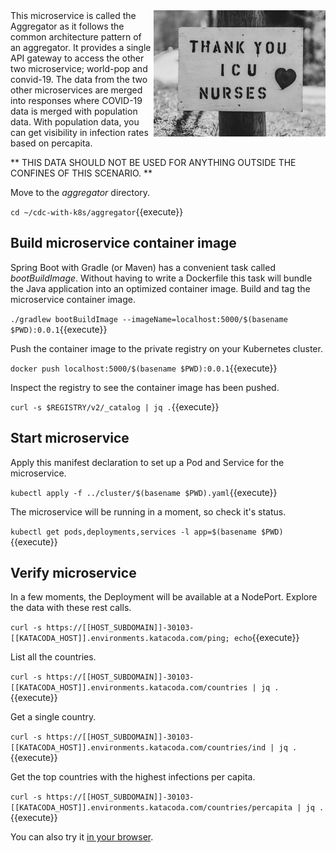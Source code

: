 <img align="right" src="./assets/nicholas-bartos-CzZcuJABONQ-unsplash.jpg" width="275">
This microservice is called the Aggregator as it follows the common architecture pattern of an aggregator. It provides a single API gateway to access the other two microservice; world-pop and convid-19. The data from the two other microservices are merged into responses where COVID-19 data is merged with population data. With population data, you can get visibility in infection rates based on percapita.

** THIS DATA SHOULD NOT BE USED FOR ANYTHING OUTSIDE THE CONFINES OF THIS SCENARIO. **

Move to the _aggregator_ directory.

`cd ~/cdc-with-k8s/aggregator`{{execute}}

## Build microservice container image

Spring Boot with Gradle (or Maven) has a convenient task called _bootBuildImage_. Without having to write a Dockerfile this task will bundle the Java application into an optimized container image. Build and tag the  microservice container image.

`./gradlew bootBuildImage --imageName=localhost:5000/$(basename $PWD):0.0.1`{{execute}}

Push the container image to the private registry on your Kubernetes cluster.

`docker push localhost:5000/$(basename $PWD):0.0.1`{{execute}}

Inspect the registry to see the container image has been pushed.

`curl -s $REGISTRY/v2/_catalog | jq .`{{execute}}

## Start microservice

Apply this manifest declaration to set up a Pod and Service for the microservice.

`kubectl apply -f ../cluster/$(basename $PWD).yaml`{{execute}}

The microservice will be running in a moment, so check it's status.

`kubectl get pods,deployments,services -l app=$(basename $PWD)`{{execute}}

## Verify microservice

In a few moments, the Deployment will be available at a NodePort. Explore the data with these rest calls.

`curl -s https://[[HOST_SUBDOMAIN]]-30103-[[KATACODA_HOST]].environments.katacoda.com/ping; echo`{{execute}}

List all the countries.

`curl -s https://[[HOST_SUBDOMAIN]]-30103-[[KATACODA_HOST]].environments.katacoda.com/countries | jq .`{{execute}}

Get a single country.

`curl -s https://[[HOST_SUBDOMAIN]]-30103-[[KATACODA_HOST]].environments.katacoda.com/countries/ind | jq .`{{execute}}

Get the top countries with the highest infections per capita.

`curl -s https://[[HOST_SUBDOMAIN]]-30103-[[KATACODA_HOST]].environments.katacoda.com/countries/percapita | jq .`{{execute}}

You can also try it [in your browser](https://[[HOST_SUBDOMAIN]]-30103-[[KATACODA_HOST]].environments.katacoda.com/countries/percapita).
